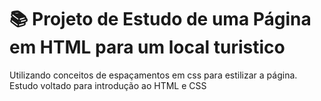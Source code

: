 <h1> 📚 Projeto de Estudo de uma Página em HTML para um local turistico </h1>
Utilizando conceitos de espaçamentos em css para estilizar a página. Estudo voltado para introdução ao HTML e CSS
